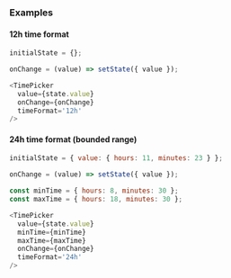 ### Examples

#### 12h time format

```js
initialState = {};

onChange = (value) => setState({ value });

<TimePicker
  value={state.value}
  onChange={onChange}
  timeFormat='12h'
/>
```

#### 24h time format (bounded range)

```js
initialState = { value: { hours: 11, minutes: 23 } };

onChange = (value) => setState({ value });

const minTime = { hours: 8, minutes: 30 };
const maxTime = { hours: 18, minutes: 30 };

<TimePicker
  value={state.value}
  minTime={minTime}
  maxTime={maxTime}
  onChange={onChange}
  timeFormat='24h'
/>
```
